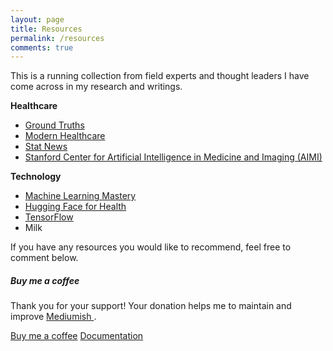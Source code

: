 ```yaml
---
layout: page
title: Resources
permalink: /resources
comments: true
---
```


<div class="row justify-content-between">
<div class="col-md-8 pr-5">

<p>This is a running collection from field experts and thought leaders I have come across in my research and writings.</p>

<p>
<b>Healthcare</b>
<ul>
<li><a href="https://erictopol.substack.com/">Ground Truths</a></li>
<li><a href="https://www.modernhealthcare.com/">Modern Healthcare</a></li>
<li><a href="https://www.statnews.com/">Stat News</a></li>
<li><a href="https://www.youtube.com/c/stanfordaimi">Stanford Center for Artificial Intelligence in Medicine and Imaging (AIMI)</a></li>
</ul>
</p>

<p>
<b>Technology</b>
<ul>
<li><a href="https://machinelearningmastery.com/">Machine Learning Mastery</a></li>
<li><a href="https://huggingface.co/hf4h">Hugging Face for Health</a></li>
<li><a href="https://www.tensorflow.org/">TensorFlow</a></li>
<li>Milk</li>
</ul>
</p>

<p>If you have any resources you would like to recommend, feel free to comment below.</p>

</div>

<div class="col-md-4">

<div class="sticky-top sticky-top-80">
<h5>Buy me a coffee</h5>

<p>Thank you for your support! Your donation helps me to maintain and improve <a target="_blank" href="https://github.com/wowthemesnet/mediumish-theme-jekyll">Mediumish <i class="fab fa-github"></i></a>.</p>

<a target="_blank" href="https://www.wowthemes.net/donate/" class="btn btn-danger">Buy me a coffee</a> <a target="_blank" href="https://bootstrapstarter.com/bootstrap-templates/template-mediumish-bootstrap-jekyll/" class="btn btn-warning">Documentation</a>

</div>
</div>
</div>
